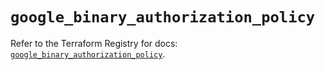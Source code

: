 # `google_binary_authorization_policy`

Refer to the Terraform Registry for docs: [`google_binary_authorization_policy`](https://registry.terraform.io/providers/hashicorp/google/6.3.0/docs/resources/binary_authorization_policy).
